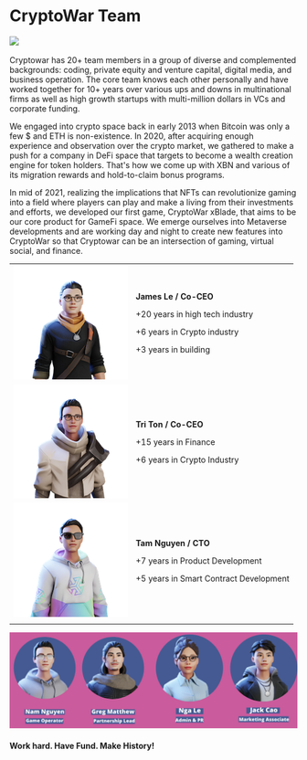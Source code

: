 # CryptoWar Team





![](.gitbook/assets/26951908\_353943671740574\_2180541227379288141\_o.jpg)

Cryptowar has 20+ team members in a group of diverse and complemented backgrounds: coding, private equity and venture capital, digital media, and business operation. The core team knows each other personally and have worked together for 10+ years over various ups and downs in multinational firms as well as high growth startups with multi-million dollars in VCs and corporate funding.

We engaged into crypto space back in early 2013 when Bitcoin was only a few $ and ETH is non-existence. In 2020, after acquiring enough experience and observation over the crypto market, we gathered to make a push for a company in DeFi space that targets to become a wealth creation engine for token holders. That's how we come up with XBN and various of its migration rewards and hold-to-claim bonus programs.

In mid of 2021, realizing the implications that NFTs can revolutionize gaming into a field where players can play and make a living from their investments and efforts, we developed our first game, CryptoWar xBlade, that aims to be our core product for GameFi space. We emerge ourselves into Metaverse developments and are working day and night to create new features into CryptoWar so that Cryptowar can be an intersection of gaming, virtual social, and finance.

|                                               |                                                                                                                                                       |
| :-------------------------------------------: | ----------------------------------------------------------------------------------------------------------------------------------------------------- |
| ![](.gitbook/assets/ReadyPlayerMe-Avatar.png) | <p><strong>James Le / Co-CEO</strong></p><p>+20 years in high tech industry</p><p>+6 years in Crypto industry</p><p>+3 years in building</p>          |
|          ![](.gitbook/assets/tri.png)         | <p><strong>Tri Ton / Co-CEO</strong></p><p>+15 years in Finance</p><p>+6 years in Crypto Industry</p><p></p>                                          |
|          ![](.gitbook/assets/tam.png)         | <p><strong>Tam Nguyen / CTO </strong></p><p>+7 years in Product Development</p><p>+5 years in Smart Contract Development </p><p><strong></strong></p> |
|                                               |                                                                                                                                                       |

![](<.gitbook/assets/Untitled design (2).png>)

#### Work hard. Have Fund. Make History!
